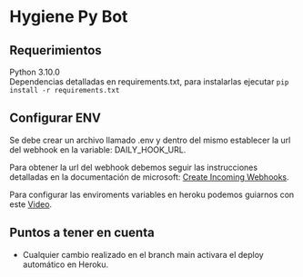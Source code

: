 # Hygiene Py Bot

## Requerimientos
Python 3.10.0  
Dependencias detalladas en requirements.txt, para instalarlas ejecutar `pip install -r requirements.txt`

## Configurar ENV
Se debe crear un archivo llamado .env y dentro del mismo establecer la url del webhook en la variable: DAILY_HOOK_URL.

Para obtener la url del webhook debemos seguir las instrucciones detalladas en la documentación de microsoft: [Create Incoming Webhooks](https://docs.microsoft.com/en-us/microsoftteams/platform/webhooks-and-connectors/how-to/add-incoming-webhook).

Para configurar las enviroments variables en heroku podemos guiarnos con este [Video](https://www.youtube.com/watch?v=E0Ys_ntvshY&t=205s&ab_channel=UskoKruM2010).

## Puntos a tener en cuenta
- Cualquier cambio realizado en el branch main activara el deploy automático en Heroku.
